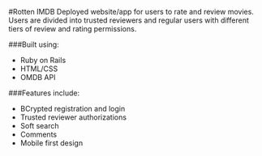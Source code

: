 #Rotten IMDB
Deployed website/app for users to rate and review movies. Users are divided into trusted reviewers and regular users with different tiers of review and rating permissions. 

###Built using:
- Ruby on Rails 
- HTML/CSS
- OMDB API

###Features include:
- BCrypted registration and login
- Trusted reviewer authorizations
- Soft search
- Comments
- Mobile first design
